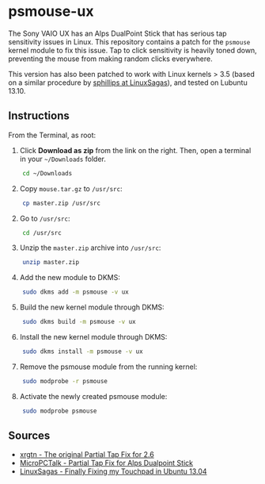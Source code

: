 psmouse-ux
==========

The Sony VAIO UX has an Alps DualPoint Stick that has serious tap sensitivity issues in Linux. This repository contains a patch for the `psmouse` kernel module to fix this issue. Tap to click sensitivity is heavily toned down, preventing the mouse from making random clicks everywhere.

This version has also been patched to work with Linux kernels > 3.5 (based on a similar procedure by [sphillips at LinuxSagas](http://linuxsagas.digitaleagle.net/2013/10/14/ubuntu-13-04-finally-fixing-my-touchpad/)), and tested on Lubuntu 13.10.

Instructions
------------

From the Terminal, as root:

1. Click **Download as zip** from the link on the right. Then, open a terminal in your `~/Downloads` folder. 

```bash
    cd ~/Downloads
```
    
2. Copy `mouse.tar.gz` to `/usr/src`:

```bash
    cp master.zip /usr/src
```

2. Go to `/usr/src`:

```bash
    cd /usr/src
```

3. Unzip the `master.zip` archive into `/usr/src`: 

```bash
    unzip master.zip
```
4. Add the new module to DKMS: 

```bash
    sudo dkms add -m psmouse -v ux
```

5. Build the new kernel module through DKMS:

```bash
    sudo dkms build -m psmouse -v ux
```

6. Install the new kernel module through DKMS:

```bash
    sudo dkms install -m psmouse -v ux
```

7. Remove the psmouse module from the running kernel: 

```bash
    sudo modprobe -r psmouse
```

8. Activate the newly created psmouse module:

```bash
    sudo modprobe psmouse
```

Sources
-------

* [xrgtn - The original Partial Tap Fix for 2.6](http://xrgtn.livejournal.com/)
* [MicroPCTalk - Partial Tap Fix for Alps Dualpoint Stick](http://www.micropctalk.com/forums/showthread.php?p=62447)
* [LinuxSagas - Finally Fixing my Touchpad in Ubuntu 13.04](http://linuxsagas.digitaleagle.net/2013/10/14/ubuntu-13-04-finally-fixing-my-touchpad/)
